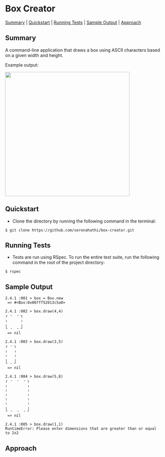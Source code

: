 # Box Creator

[Summary](#summary) | [Quickstart](#quickstart) | [Running Tests](#tests) | [Sample Output](#output) | [Approach](#approach)

<a id ="#summary"></a>

## Summary

A command-line application that draws a box using ASCII characters based on a given width and height.

Example output: 

<img width = "400" src="https://user-images.githubusercontent.com/29439776/39396099-c472ee70-4adf-11e8-92de-9d86ba3f4b0e.png">



<a id ="#quickstart"></a>

## Quickstart

* Clone the directory by running the following command in the terminal:

```
$ git clone https://github.com/serenahathi/box-creator.git
```

<a id ="#tests"></a>

## Running Tests

- Tests are run using RSpec. To run the entire test suite, run the following command in the root of the project directory:

```
$ rspec
```

<a id ="#output"></a>

## Sample Output

```
2.4.1 :001 > box = Box.new
 => #<Box:0x007ff52013c5a0>

2.4.1 :002 > box.draw(4,4)
┌ ╶  ╶ ┐
╷      ╷
╷      ╷
└ ╶  ╶ ┘
 => nil

2.4.1 :003 > box.draw(3,5)
┌ ╶ ┐
╷   ╷
╷   ╷
╷   ╷
└ ╶ ┘
 => nil

2.4.1 :004 > box.draw(5,8)
┌ ╶  ╶  ╶ ┐
╷         ╷
╷         ╷
╷         ╷
╷         ╷
╷         ╷
╷         ╷
└ ╶  ╶  ╶ ┘
 => nil

2.4.1 :005 > box.draw(1,1)
RuntimeError: Please enter dimensions that are greater than or equal to 2x2
```

<a id ="#approach"></a>

## Approach
